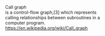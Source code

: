 Call graph  
is a control-flow graph,[3] which represents  
calling relationships between subroutines in a  
computer program.  
https://en.wikipedia.org/wiki/Call_graph  
